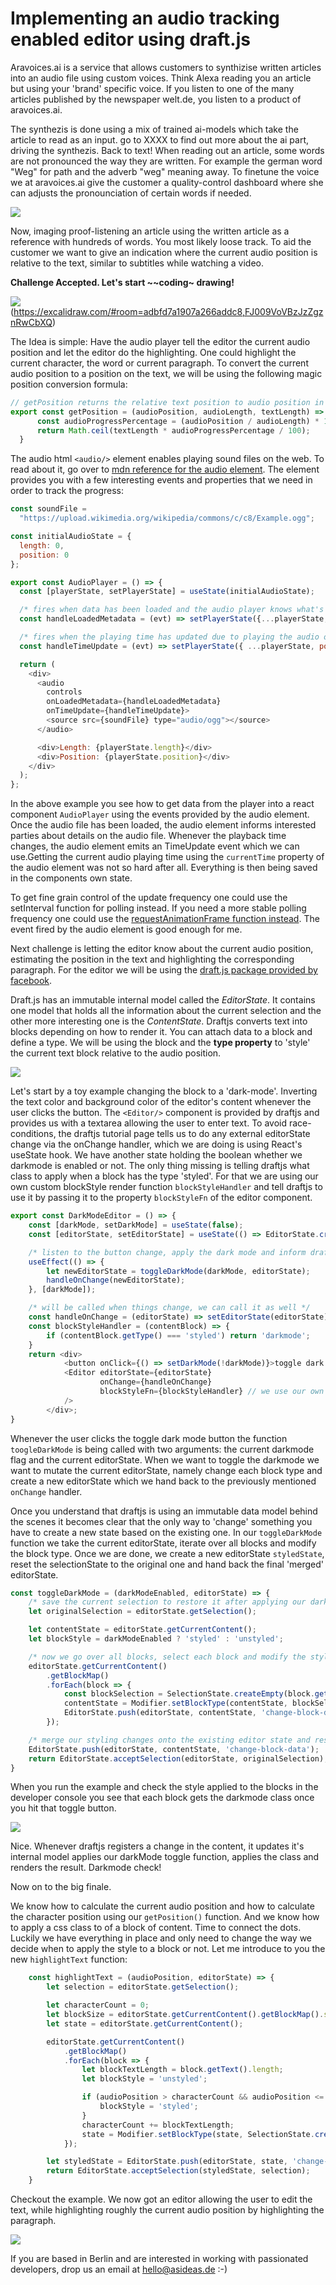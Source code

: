 

Implementing an audio tracking enabled editor using draft.js
============================================================

Aravoices.ai is a service that allows customers to synthizise written articles into an audio 
file using custom voices. Think Alexa reading you an article but using your 'brand' specific voice. 
If you listen to one of the many articles published by the newspaper welt.de, 
you listen to a product of aravoices.ai. 

The synthezis is done using a mix of trained ai-models which take the article to read as an input. 
go to XXXX to find out more about the ai part, driving the synthezis. Back to text! When 
reading out an article, some words are not pronounced the way they are written. For example 
the german word "Weg" for path and the adverb "weg" meaning away. To finetune the voice we 
at aravoices.ai give the customer a quality-control dashboard where she can adjusts the 
pronounciation of certain words if needed.

![](./aravoices.png)

Now, imaging proof-listening an article using the written article as a reference with hundreds of words. 
You most likely loose track. To aid the customer we want to give an indication where the current audio 
position is relative to the text, similar to subtitles while watching a video. 

__Challenge Accepted. Let's start ~~coding~ drawing!__

![](./theplan.png)
(https://excalidraw.com/#room=adbfd7a1907a266addc8,FJ009VoVBzJzZgznRwCbXQ)

The Idea is simple: Have the audio player tell the editor the current audio position and let the editor do the highlighting. 
One could highlight the current character, the word or current paragraph. To convert the current audio position to a 
position on the text, we will be using the following magic position conversion formula:

```js
// getPosition returns the relative text position to audio position in relation to audio length
export const getPosition = (audioPosition, audioLength, textLength) => {
      const audioProgressPercentage = (audioPosition / audioLength) * 100;
      return Math.ceil(textLength * audioProgressPercentage / 100);
  }
``` 

The audio html ```<audio/>``` element enables playing sound files on the web. To read about it, go over 
to [mdn reference for the audio element](https://developer.mozilla.org/en-US/docs/Web/HTML/Element/audio). 
The element provides you with a few interesting events and properties that we need in order to track the progress:

```js
const soundFile =
  "https://upload.wikimedia.org/wikipedia/commons/c/c8/Example.ogg";

const initialAudioState = {
  length: 0,
  position: 0
};

export const AudioPlayer = () => {
  const [playerState, setPlayerState] = useState(initialAudioState);

  /* fires when data has been loaded and the audio player knows what's what */
  const handleLoadedMetadata = (evt) => setPlayerState({...playerState, length: evt.target.duration });

  /* fires when the playing time has updated due to playing the audio or seeking */
  const handleTimeUpdate = (evt) => setPlayerState({ ...playerState, position: evt.target.currentTime });

  return (
    <div>
      <audio
        controls
        onLoadedMetadata={handleLoadedMetadata}
        onTimeUpdate={handleTimeUpdate}>
        <source src={soundFile} type="audio/ogg"></source>
      </audio>

      <div>Length: {playerState.length}</div>
      <div>Position: {playerState.position}</div>
    </div>
  );
};
```
In the above example you see how to get data from the player into a react component ```AudioPlayer``` using 
the events provided by the audio element. Once the audio file has been loaded, the audio element informs interested
parties about details on the audio file. Whenever the playback time changes, the audio element emits an TimeUpdate event
which we can use.Getting the current audio playing time using the ```currentTime``` property of the audio element was not so 
hard after all. Everything is then being saved in the components own state. 

To get fine grain control of the update frequency one could use the setInterval function for polling instead. If you 
need a more stable polling frequency one could use the [requestAnimationFrame function instead](https://stackoverflow.com/questions/34766476/how-to-lock-fps-with-requestanimationframe). 
The event fired by the audio element is good enough for me.


Next challenge is letting the editor know about the current audio position, estimating the position in the text 
and highlighting the corresponding paragraph. For the editor we will be using the  [draft.js package provided by facebook](https://draftjs.org/).

Draft.js has an immutable internal model called the *EditorState*. It contains one model that holds all the information 
about the current selection and the other more interesting one is the *ContentState*. Draftjs converts text into blocks 
depending on how to render it. You can attach data to a block and define a type. We will be using the block and the 
__type property__ to 'style' the current text block relative to the audio position. 

![](./draftjs.png)

Let's start by a toy example changing the block to a 'dark-mode'. Inverting the text color and background color of the editor's 
content whenever the user clicks the button. The ```<Editor/>``` component is provided by draftjs and provides us with a textarea
allowing the user to enter text. To avoid race-conditions, the draftjs tutorial page tells us to do any external editorState change
via the onChange handler, which we are doing is using React's useState hook. We have another state holding the boolean whether we 
darkmode is enabled or not. The only thing missing is telling draftjs what class to apply when a block has the type 'styled'. 
For that we are using our own custom blockStyle render function ```blockStyleHandler``` and tell draftjs to use it by passing
it to the property ```blockStyleFn``` of the editor component. 

```js
export const DarkModeEditor = () => {
    const [darkMode, setDarkMode] = useState(false);
    const [editorState, setEditorState] = useState(() => EditorState.createEmpty());

    /* listen to the button change, apply the dark mode and inform draftjs to update the editorState */
    useEffect(() => {
        let newEditorState = toggleDarkMode(darkMode, editorState);
        handleOnChange(newEditorState);
    }, [darkMode]);

    /* will be called when things change, we can call it as well */
    const handleOnChange = (editorState) => setEditorState(editorState);
    const blockStyleHandler = (contentBlock) => {
        if (contentBlock.getType() === 'styled') return 'darkmode';
    }
    return <div>
            <button onClick={() => setDarkMode(!darkMode)}>toggle dark mode</button>
            <Editor editorState={editorState}
                    onChange={handleOnChange}
                    blockStyleFn={blockStyleHandler} // we use our own blockStyle render function
            />
        </div>;
}
```

Whenever the user clicks the toggle dark mode button the function ```toogleDarkMode``` is being called with two 
arguments: the current darkmode flag and the current editorState. When we want to toggle the darkmode we want to
mutate the current editorState, namely change each block type and create a new editorState which we hand back
to the previously mentioned ```onChange``` handler. 

Once you understand that draftjs is using an immutable 
data model behind the scenes it becomes clear that the only way to 'change' something you have to create a 
new state based on the existing one. In our ```toggleDarkMode``` function we take the current editorState, 
iterate over all blocks and modify the block type. Once we are done, we create a new editorState ```styledState```, 
reset the selectionState to the original one and hand back the final 'merged' editorState.

```js  
const toggleDarkMode = (darkModeEnabled, editorState) => {
    /* save the current selection to restore it after applying our dark mode */
    let originalSelection = editorState.getSelection();

    let contentState = editorState.getCurrentContent();
    let blockStyle = darkModeEnabled ? 'styled' : 'unstyled';

    /* now we go over all blocks, select each block and modify the style */
    editorState.getCurrentContent()
        .getBlockMap()
        .forEach(block => {
            const blockSelection = SelectionState.createEmpty(block.getKey());
            contentState = Modifier.setBlockType(contentState, blockSelection, blockStyle);
            EditorState.push(editorState, contentState, 'change-block-data');
        });

    /* merge our styling changes onto the existing editor state and reset the selection */
    EditorState.push(editorState, contentState, 'change-block-data');
    return EditorState.acceptSelection(editorState, originalSelection);
}
```
When you run the example and check the style applied to the blocks in the developer console you 
see that each block gets the darkmode class once you hit that toggle button. 

![](./darkmode.png)

Nice. Whenever draftjs registers a change in the content, it updates it's internal model applies our 
darkMode toggle function, applies the class and renders the result. Darkmode check!


Now on to the big finale. 

We know how to calculate the current audio position and how to calculate the character position using 
our ```getPosition()``` function. And we know how to apply a css class to of a block of content. 
Time to connect the dots. Luckily we have everything in place and only need to change the way we 
decide when to apply the style to a block or not. Let me introduce to you the new ```highlightText``` function:

```js
    const highlightText = (audioPosition, editorState) => {
        let selection = editorState.getSelection();

        let characterCount = 0;
        let blockSize = editorState.getCurrentContent().getBlockMap().size;
        let state = editorState.getCurrentContent();

        editorState.getCurrentContent()
            .getBlockMap()
            .forEach(block => {
                let blockTextLength = block.getText().length;
                let blockStyle = 'unstyled';

                if (audioPosition > characterCount && audioPosition <= (characterCount + blockTextLength + blockSize - 1)) {
                    blockStyle = 'styled';
                }
                characterCount += blockTextLength;
                state = Modifier.setBlockType(state, SelectionState.createEmpty(block.getKey()), blockStyle);
            });

        let styledState = EditorState.push(editorState, state, 'change-block-data', false);
        return EditorState.acceptSelection(styledState, selection);
    }
```
Checkout the example. We now got an editor allowing the user to edit the text, while highlighting roughly the 
current audio position by highlighting the paragraph.

![](./audioTrackingExample.gif)


If you are based in Berlin and are interested in working with passionated developers, drop us an email at hello@asideas.de :-)